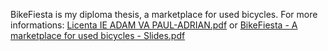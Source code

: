 BikeFiesta is my diploma thesis, a marketplace for used bicycles.
For more informations: [Licenta IE ADAM VA PAUL-ADRIAN.pdf](https://github.com/pauladam2001/BikeFiesta-DiplomaThesis/files/12785265/Licenta.IE.ADAM.VA.PAUL-ADRIAN.pdf) or 
[BikeFiesta - A marketplace for used bicycles - Slides.pdf](https://github.com/pauladam2001/BikeFiesta-DiplomaThesis/files/12785269/BikeFiesta.-.A.marketplace.for.used.bicycles.-.Slides.pdf)
